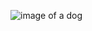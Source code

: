 ![image of a dog](https://images.mentalfloss.com/sites/default/files/styles/mf_image_16x9/public/istock-146773846.jpg?itok=nWr9VNqW&resize=1100x1100)
